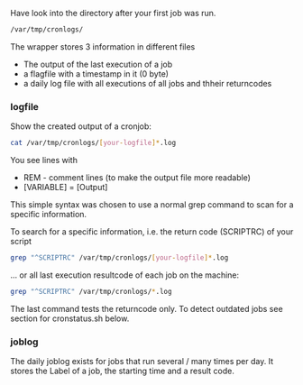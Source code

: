 
Have look into the directory after your first job was run.

```bash
/var/tmp/cronlogs/
```

The wrapper stores 3 information in different files

* The output of the last execution of a job
* a flagfile with a timestamp in it (0 byte)
* a daily log file with all executions of all jobs and thheir returncodes

### logfile

Show the created output of a cronjob:

```bash
cat /var/tmp/cronlogs/[your-logfile]*.log
```

You see lines with

* REM - comment lines (to make the output file more readable)
* [VARIABLE] = [Output]

This simple syntax was chosen to use a normal grep command to scan for a specific information.

To search for a specific information, i.e. the return code (SCRIPTRC) of your script 

```bash
grep "^SCRIPTRC" /var/tmp/cronlogs/[your-logfile]*.log
```

... or all last execution resultcode of each job on the machine:

```bash
grep "^SCRIPTRC" /var/tmp/cronlogs/*.log
```

The last command tests the returncode only. 
To detect outdated jobs see section for cronstatus.sh below.

### joblog

The daily joblog exists for jobs that run several /  many times per day. It stores the Label of a job, the starting time and a result code.

